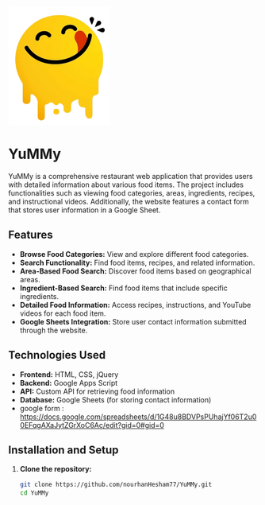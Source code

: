 ![YuMMy Logo](images/logo2.png)

# YuMMy


YuMMy is a comprehensive restaurant web application that provides users with detailed information about various food items. The project includes functionalities such as viewing food categories, areas, ingredients, recipes, and instructional videos. Additionally, the website features a contact form that stores user information in a Google Sheet.

## Features
- **Browse Food Categories:** View and explore different food categories.
- **Search Functionality:** Find food items, recipes, and related information.
- **Area-Based Food Search:** Discover food items based on geographical areas.
- **Ingredient-Based Search:** Find food items that include specific ingredients.
- **Detailed Food Information:** Access recipes, instructions, and YouTube videos for each food item.
- **Google Sheets Integration:** Store user contact information submitted through the website.

## Technologies Used
- **Frontend:** HTML, CSS, jQuery
- **Backend:** Google Apps Script
- **API:** Custom API for retrieving food information
- **Database:** Google Sheets (for storing contact information) 
- google form : https://docs.google.com/spreadsheets/d/1G48u8BDVPsPUhajYf06T2u00EFqgAXaJytZGrXoC6Ac/edit?gid=0#gid=0

## Installation and Setup
1. **Clone the repository:**
   ```sh
   git clone https://github.com/nourhanHesham77/YuMMy.git
   cd YuMMy

   
